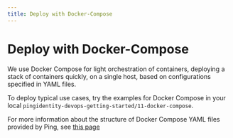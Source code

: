 ```yaml
---
title: Deploy with Docker-Compose
---
```

# Deploy with Docker-Compose

We use Docker Compose for light orchestration of containers, deploying a stack of containers quickly, on a single host, based on configurations specified in YAML files.

To deploy typical use cases, try the examples for Docker Compose in your local `pingidentity-devops-getting-started/11-docker-compose`.

For more information about the structure of Docker Compose YAML files provided by Ping, see [this page](../reference/yamlFiles.md)

